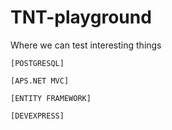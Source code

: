 # TNT-playground
Where we can test interesting things 
```
[POSTGRESQL] 
```
```
[APS.NET MVC] 
```
```
[ENTITY FRAMEWORK] 
```
```
[DEVEXPRESS]
```
